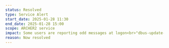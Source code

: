 ```yaml
---
status: Resolved
type: Service Alert
start_date: 2025-01-28 11:30 
end_date: 2025-01-28 15:00 
scope: ARCHER2 service
impact: Some users are reporting odd messages at logon<br>"dbus-update-activation-environment&colon; error&colon; unable to connect to D-Bus&colon; /usr/bin/dbus-launch terminated abnormally with the following error&colon; Autolaunch requested, but X11 support not compiled in.<br> Cannot continue. "
reason: Now resolved
---
```

